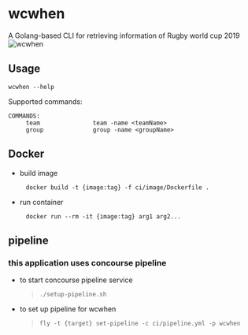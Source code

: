 # wcwhen

A Golang-based CLI for retrieving information of Rugby world cup 2019
![wcwhen](https://keyassets.timeincuk.net/inspirewp/live/wp-content/uploads/sites/7/2019/09/Wallchart-630x425.jpg)

## Usage

```
wcwhen --help
```

Supported commands:

```
COMMANDS:
     team               team -name <teamName>
     group              group -name <groupName>
```

## Docker

- build image

```
     docker build -t {image:tag} -f ci/image/Dockerfile .
```

- run container

```
     docker run --rm -it {image:tag} arg1 arg2...
```

## pipeline

### this application uses concourse pipeline

- to start concourse pipeline service

  > `./setup-pipeline.sh`

- to set up pipeline for wcwhen

  > `fly -t {target} set-pipeline -c ci/pipeline.yml -p wcwhen`
